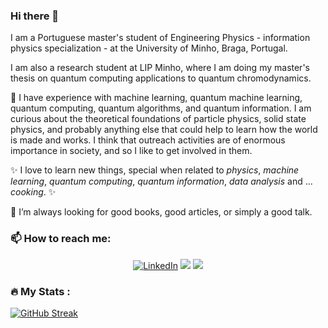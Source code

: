 ### Hi there 👋

I am a Portuguese master's student of Engineering Physics - information physics specialization - at the University of Minho, Braga, Portugal.



I am also a research student at LIP Minho, where I am doing my master's thesis on quantum computing applications to quantum chromodynamics.


🔭 I have experience with machine learning, quantum machine learning, quantum computing, quantum algorithms, and quantum information. I am curious about the theoretical foundations of particle physics, solid state physics, and probably anything else that could help to learn how the world is made and works. I think that outreach activities are of enormous importance in society, and so I like to get involved in them.


✨ I love to learn new things, special when related to _physics_, _machine learning_, _quantum computing_, _quantum information_, _data analysis_ and ... _cooking_. ✨


👯 I’m always looking for good books, good articles, or simply a good talk.

### 📫 How to reach me:

<div align="center">
    <a href="https://www.linkedin.com/in/maria-gabriela-oliveira-0979ba195/"><img src="https://img.shields.io/badge/LinkedIn-%230077B5.svg?logo=linkedin&logoColor=white" alt="LinkedIn"></a>
    <a href="https://twitter.com/_mgabijo_"><img src="https://img.shields.io/badge/-000000?logo=x&color=%23000000"></a>
    <a href="https://scholar.google.com/citations?user=JQVh094AAAAJ&hl=en"><img src="https://img.shields.io/badge/-%20white?logo=googlescholar"></a>
</div>

### :fire: My Stats :
[![GitHub Streak](http://github-readme-streak-stats.herokuapp.com?user=mgabijo&theme=dark&background=0F6E24)](https://git.io/streak-stats)

<!--
**mgabijo/mgabijo** is a ✨ _special_ ✨ repository because its `README.md` (this file) appears on your GitHub profile.

Here are some ideas to get you started:

- 🔭 I’m currently working on ...
- 🌱 I’m currently learning ...
- 👯 I’m looking to collaborate on ...
- 🤔 I’m looking for help with ...
- 💬 Ask me about ...
- 📫 How to reach me: ...
- 😄 Pronouns: ...
- ⚡ Fun fact: ...
-->
